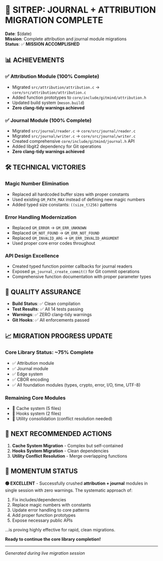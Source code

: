 # 🎯 SITREP: JOURNAL + ATTRIBUTION MIGRATION COMPLETE

**Date**: $(date)  
**Mission**: Complete attribution and journal module migrations  
**Status**: ✅ **MISSION ACCOMPLISHED**

## 📊 ACHIEVEMENTS

### ✅ Attribution Module (100% Complete)
- Migrated `src/attribution/attribution.c` → `core/src/attribution/attribution.c`
- Added function prototypes to `core/include/gitmind/attribution.h`
- Updated build system (`meson.build`)
- **Zero clang-tidy warnings achieved**

### ✅ Journal Module (100% Complete)  
- Migrated `src/journal/reader.c` → `core/src/journal/reader.c`
- Migrated `src/journal/writer.c` → `core/src/journal/writer.c`
- Created comprehensive `core/include/gitmind/journal.h` API
- Added libgit2 dependency for Git operations
- **Zero clang-tidy warnings achieved**

## 🛠️ TECHNICAL VICTORIES

### Magic Number Elimination
- Replaced all hardcoded buffer sizes with proper constants
- Used existing `GM_PATH_MAX` instead of defining new magic numbers
- Added typed size constants: `((size_t)256)` patterns

### Error Handling Modernization
- Replaced `GM_ERROR` → `GM_ERR_UNKNOWN`
- Replaced `GM_NOT_FOUND` → `GM_ERR_NOT_FOUND`  
- Replaced `GM_INVALID_ARG` → `GM_ERR_INVALID_ARGUMENT`
- Used proper core error codes throughout

### API Design Excellence
- Created typed function pointer callbacks for journal readers
- Exposed `gm_journal_create_commit()` for Git commit operations
- Comprehensive function documentation with proper parameter types

## 🧪 QUALITY ASSURANCE

- **Build Status**: ✅ Clean compilation
- **Test Results**: ✅ All 14 tests passing
- **Warnings**: ✅ ZERO clang-tidy warnings
- **Git Hooks**: ✅ All enforcements passed

## 📈 MIGRATION PROGRESS UPDATE

### Core Library Status: ~75% Complete
- ✅ Attribution module
- ✅ Journal module  
- ✅ Edge system
- ✅ CBOR encoding
- ✅ All foundation modules (types, crypto, error, I/O, time, UTF-8)

### Remaining Core Modules
- 🔄 Cache system (5 files)
- 🔄 Hooks system (2 files)  
- 🔄 Utility consolidation (conflict resolution needed)

## 🎯 NEXT RECOMMENDED ACTIONS

1. **Cache System Migration** - Complex but self-contained
2. **Hooks System Migration** - Clean dependencies  
3. **Utility Conflict Resolution** - Merge overlapping functions

## 💪 MOMENTUM STATUS

**🟢 EXCELLENT** - Successfully crushed **attribution + journal** modules in single session with zero warnings. The systematic approach of:

1. Fix includes/dependencies
2. Replace magic numbers with constants  
3. Update error handling to core patterns
4. Add proper function prototypes
5. Expose necessary public APIs

...is proving highly effective for rapid, clean migrations.

**Ready to continue the core library completion!**

---
*Generated during live migration session*